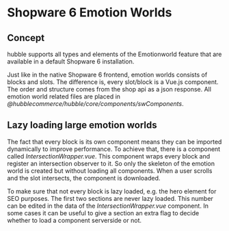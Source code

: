 # Shopware 6 Emotion Worlds

## Concept

hubble supports all types and elements of the Emotionworld feature that are available in a default Shopware 6 
installation.

Just like in the native Shopware 6 frontend, emotion worlds consists of blocks and slots. The difference is, every
slot/block is a Vue.js component. The order and structure comes from the shop api as a json response.
All emotion world related files are placed in _@hubblecommerce/hubble/core/components/swComponents_.

## Lazy loading large emotion worlds

The fact that every block is its own component means they can be imported dynamically to improve performance. 
To achieve that, there is a component called _IntersectionWrapper.vue_. This component wraps every block and register 
an intersection observer to it. So only the skeleton of the emotion world is created but without loading all components.
When a user scrolls and the slot intersects, the component is downloaded. 

To make sure that not every block is lazy loaded, e.g. the hero element for SEO purposes. The first two sections are 
never lazy loaded. This number can be edited in the data of the _IntersectionWrapper.vue_ component.
In some cases it can be useful to give a section an extra flag to decide whether to load a component serverside or not.